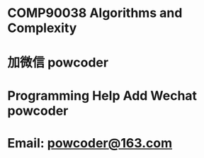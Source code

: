# COMP90038 Algorithms and Complexity
# 加微信 powcoder

# Programming Help Add Wechat powcoder

# Email: powcoder@163.com

